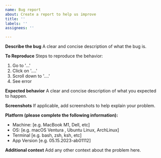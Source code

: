 ```yaml
---
name: Bug report
about: Create a report to help us improve
title: ''
labels: ''
assignees: ''

---
```


**Describe the bug**
A clear and concise description of what the bug is.

**To Reproduce**
Steps to reproduce the behavior:
1. Go to '...'
2. Click on '....'
3. Scroll down to '....'
4. See error

**Expected behavior**
A clear and concise description of what you expected to happen.

**Screenshots**
If applicable, add screenshots to help explain your problem.

**Platform (please complete the following information):**
 - Machine: [e.g. MacBook M1, Dell, etc]
 - OS: [e.g. macOS Ventura , Ubuntu Linux, ArchLinux]
 - Terminal [e.g. bash, zsh, ksh, etc]
 - App Version [e.g. 05.15.2023-ab01112]

**Additional context**
Add any other context about the problem here.
